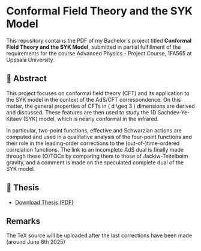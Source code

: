# Conformal Field Theory and the SYK Model

This repository contains the PDF of my Bachelor's project titled **Conformal Field Theory and the SYK Model**, submitted in partial fulfillment of the requirements for the course Advanced Physics - Project Course, 1FA565 at Uppsala University.

## 📄 Abstract

This project focuses on conformal field theory (CFT) and its application to the SYK model in the context of the AdS/CFT correspondence. On this matter, the general properties of CFTs in \( d \geq 3 \) dimensions are derived and discussed. These features are then used to study the 1D Sachdev-Ye-Kitaev (SYK) model, which is nearly conformal in the infrared.

In particular, two-point functions, effective and Schwarzian actions are computed and used in a qualitative analysis of the four-point functions and their role in the leading-order corrections to the (out-of-)time-ordered correlation functions. The link to an incomplete AdS dual is finally made through these (O)TOCs by comparing them to those of Jackiw-Teitelboim gravity, and a comment is made on the speculated complete dual of the SYK model.

## 📘 Thesis

- [Download Thesis (PDF)](./final_v1_Conformal_Field_Theory_and_the_SYK_Model.pdf)

## Remarks

The TeX source will be uploaded after the last corrections have been made (around June 8th 2025)
